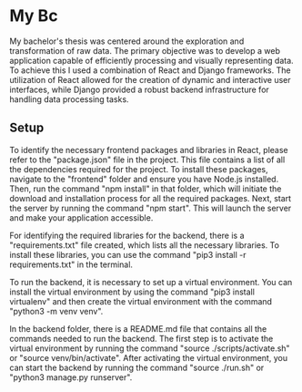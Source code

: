 # My Bc

My bachelor's thesis was centered around the exploration and transformation of raw data. The primary objective was to develop a web application capable of efficiently processing and visually representing data. To achieve this I used a combination of React and Django frameworks. The utilization of React allowed for the creation of dynamic and interactive user interfaces, while Django provided a robust backend infrastructure for handling data processing tasks.

## Setup

To identify the necessary frontend packages and libraries in React, please refer to the "package.json" file in the project.
This file contains a list of all the dependencies required for the project. To install these packages, navigate to the "frontend" folder and ensure you have Node.js installed. Then, run the command "npm install" in that folder, which will initiate the download and installation process for all the required packages. Next, start the server by running the command "npm start". This will launch the server and make your application accessible.

For identifying the required libraries for the backend, there is a "requirements.txt" file created, which lists all the necessary libraries. To install these libraries, you can use the command "pip3 install -r requirements.txt" in the terminal.

To run the backend, it is necessary to set up a virtual environment. You can install the virtual environment by using the command "pip3 install virtualenv" and then create the virtual environment with the command "python3 -m venv venv".

In the backend folder, there is a README.md file that contains all the commands needed to run the backend. The first step is to activate the virtual environment by running the command "source ./scripts/activate.sh" or "source venv/bin/activate". After activating the virtual environment, you can start the backend by running the command "source ./run.sh" or "python3 manage.py runserver".
